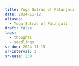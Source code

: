 ```yaml
---
title: Yoga Sutras of Patanjali
date: 2024-11-12
aliases:
  - Yoga Sutras of Patanjali
draft: false
tags:
  - thoughts
  - seedlings
sr-due: 2024-11-15
sr-interval: 3
sr-ease: 250
---
```

